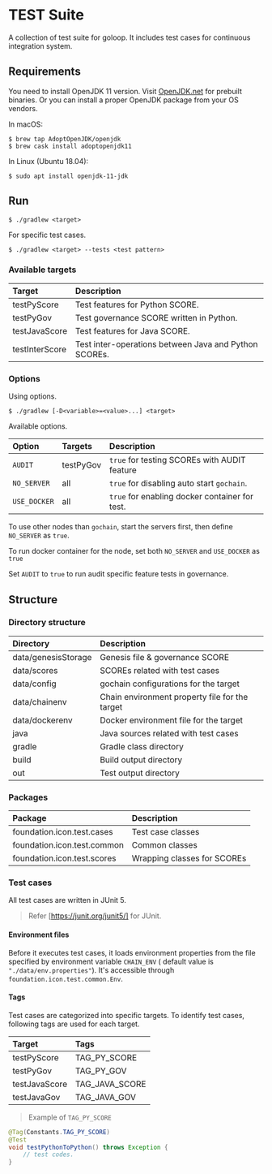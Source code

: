 # TEST Suite

A collection of test suite for goloop.
It includes test cases for continuous integration system.

## Requirements

You need to install OpenJDK 11 version. Visit [OpenJDK.net](http://openjdk.java.net/) for prebuilt binaries.
Or you can install a proper OpenJDK package from your OS vendors.

In macOS:
```
$ brew tap AdoptOpenJDK/openjdk
$ brew cask install adoptopenjdk11
```

In Linux (Ubuntu 18.04):
```
$ sudo apt install openjdk-11-jdk
```

## Run

```
$ ./gradlew <target>
```

For specific test cases.
```
$ ./gradlew <target> --tests <test pattern>
```

### Available targets

| Target         | Description                                          |
|:---------------|:-----------------------------------------------------|
| testPyScore    | Test features for Python SCORE.                      |
| testPyGov      | Test governance SCORE written in Python.             |
| testJavaScore  | Test features for Java SCORE.                        |
| testInterScore | Test inter-operations between Java and Python SCOREs.|


### Options

Using options.
```
$ ./gradlew [-D<variable>=<value>...] <target>
```

Available options.

| Option      | Targets   | Description                                    |
|:------------|:----------|:-----------------------------------------------|
| `AUDIT`     | testPyGov | `true` for testing SCOREs with AUDIT feature   |
| `NO_SERVER` | all       | `true` for disabling auto start `gochain`.     |
| `USE_DOCKER`| all       | `true` for enabling docker container for test. |

To use other nodes than `gochain`, start the servers first, then define
`NO_SERVER` as `true`.

To run docker container for the node, set both `NO_SERVER` and `USE_DOCKER`
 as `true`
 
Set `AUDIT` to `true` to run audit specific feature tests in governance.

## Structure

### Directory structure

| Directory           | Description                                    |
|:--------------------|:-----------------------------------------------|
| data/genesisStorage | Genesis file & governance SCORE                |
| data/scores         | SCOREs related with test cases                 |
| data/config         | gochain configurations for the target          |
| data/chainenv       | Chain environment property file for the target |
| data/dockerenv      | Docker environment file for the target         |
| java                | Java sources related with test cases           |
| gradle              | Gradle class directory                         |
| build               | Build output directory                         |
| out                 | Test output directory                          |

### Packages

| Package                     | Description                 |
|:----------------------------|:----------------------------|
| foundation.icon.test.cases  | Test case classes           |
| foundation.icon.test.common | Common classes              |
| foundation.icon.test.scores | Wrapping classes for SCOREs |

### Test cases

All test cases are written in JUnit 5.
> Refer [https://junit.org/junit5/] for JUnit.

#### Environment files

Before it executes test cases, it loads environment properties from
the file specified by environment variable `CHAIN_ENV`
 ( default value is `"./data/env.properties"`).
It's accessible through `foundation.icon.test.common.Env`.

#### Tags

Test cases are categorized into specific targets.
To identify test cases, following tags are used for each target.

| Target         | Tags            |
|:---------------|:----------------|
| testPyScore    | TAG_PY_SCORE    |
| testPyGov      | TAG_PY_GOV      |
| testJavaScore  | TAG_JAVA_SCORE  |
| testJavaGov    | TAG_JAVA_GOV    |

> Example of `TAG_PY_SCORE`
```java
@Tag(Constants.TAG_PY_SCORE)
@Test
void testPythonToPython() throws Exception {
    // test codes.
}
```
